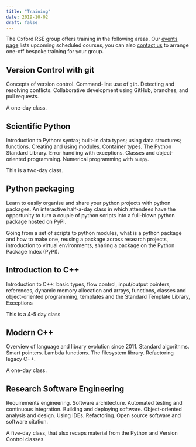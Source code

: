```yaml
---
title: "Training"
date: 2019-10-02
draft: false
---
```


The Oxford RSE group offers training in the following areas. Our [events page](https://www.rse.ox.ac.uk/events/) lists upcoming scheduled courses, you can also [contact us](https://www.rse.ox.ac.uk/contact/) to arrange one-off bespoke training for your group.

## Version Control with git

Concepts of version control. Command-line use of `git`. Detecting and resolving conflicts. Collaborative development using GitHub, branches, and pull requests.

A one-day class.

## Scientific Python

Introduction to Python: syntax; built-in data types; using data structures; functions. Creating and using modules. Container types. The Python Standard Library. Error handling with exceptions. Classes and object-oriented programming. Numerical programming with `numpy`.

This is a two-day class.

## Python packaging

Learn to easily organise and share your python projects with python packages. An interactive half-a-day class in which attendees have the opportunity to turn a couple of python scripts into a full-blown python package hosted on PyPI. 

Going from a set of scripts to python modules, what is a python package and how to make one, reusing a package across research projects, introduction to virtual environments, sharing a package on the Python Package Index (PyPI).

## Introduction to C++

Introduction to C++: basic types, flow control, input/output pointers, references, dynamic memory allocation and arrays, functions, classes and object-oriented programming, templates and the Standard Template Library, Exceptions

This is a 4-5 day class

## Modern C++

Overview of language and library evolution since 2011. Standard algorithms. Smart pointers. Lambda functions. The filesystem library. Refactoring legacy C++.

A one-day class.

## Research Software Engineering

Requirements engineering. Software architecture. Automated testing and continuous integration. Building and deploying software. Object-oriented analysis and design. Using IDEs. Refactoring. Open source software and software citation.

A five-day class, that also recaps material from the Python and Version Control classes.
